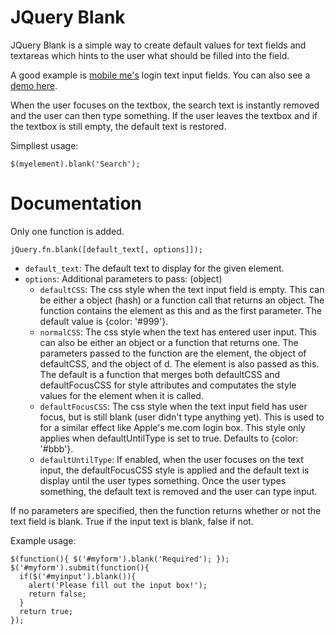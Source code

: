 JQuery Blank
============

JQuery Blank is a simple way to create default values for text fields and textareas
which hints to the user what should be filled into the field.
 
A good example is [mobile me's][1] login text input fields. You can also see a [demo here][2].

When the user focuses on the textbox, the search text is instantly removed and the
user can then type something. If the user leaves the textbox and if the textbox is
 still empty, the default text is restored.

Simpliest usage:

`$(myelement).blank('Search');`

Documentation
=============

Only one function is added.

`jQuery.fn.blank([default_text[, options]]);`

* `default_text`: The default text to display for the given element.
* `options`: Additional parameters to pass: (object)
    * `defaultCSS`: The css style when the text input field is empty. This can be either a object (hash) or a function call that returns an object. The function contains the element as this and as the first parameter. The default value is {color: '#999'}.
    * `normalCSS`: The css style when the text has entered user input. This can also be either an object or a function that returns one. The parameters passed to the function are the element, the object of defaultCSS, and the object of d. The element is also passed as this. The default is a function that merges both defaultCSS and defaultFocusCSS for style attributes and computates the style values for the element when it is called.
    * `defaultFocusCSS`: The css style when the text input field has user focus, but is still blank (user didn't type anything yet). This is used to for a similar effect like Apple's me.com login box. This style only applies when defaultUntilType is set to true. Defaults to {color: '#bbb'}.
    * `defaultUntilType`: If enabled, when the user focuses on the text input, the defaultFocusCSS style is applied and the default text is display until the user types something. Once the user types something, the default text is removed and the user can type input.

If no parameters are specified, then the function returns whether or not the text 
field is blank. True if the input text is blank, false if not.

Example usage:

    $(function(){ $('#myform').blank('Required'); });
	$('#myform').submit(function(){
	  if($('#myinput').blank()){
		alert('Please fill out the input box!');
		return false;
	  }
	  return true;
	});

[1]: http://me.com/ "Apple's Mobile Me"
[2]: http://demo.jeffhui.net/jquery-blank/ "Example of JQuery.Blank"